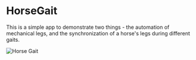 # HorseGait

This is a simple app to demonstrate two things - the automation of mechanical legs, and the synchronization
of a horse's legs during different gaits.

![Horse Gait](https://github.com/InvaderZim62/HorseGait/assets/34785252/9d6903ae-1a20-49f0-9453-2a6f3bda5cbb)
